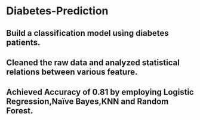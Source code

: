 # Diabetes-Prediction
## Build a classification model using diabetes patients.
## Cleaned the raw data and analyzed statistical relations between various feature.
## Achieved Accuracy of 0.81 by employing Logistic Regression,Naïve Bayes,KNN and Random Forest.

